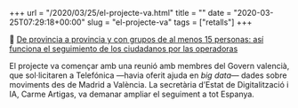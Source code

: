 +++
url = "/2020/03/25/el-projecte-va.html"
title = ""
date = "2020-03-25T07:29:18+00:00"
slug = "el-projecte-va"
tags = ["retalls"]
+++

📎 [De provincia a provincia y con grupos de al menos 15 personas: así funciona el seguimiento de los ciudadanos por las operadoras](https://www.xataka.com/moviles/provincia-a-provincia-grupos-al-15-personas-asi-funciona-seguimiento-ciudadanos-operadoras)

El projecte va començar amb una reunió amb membres del Govern valencià, que sol·licitaren a Telefónica —havia oferit ajuda en *big data*— dades sobre moviments des de Madrid a València. La secretària d’Estat de Digitalització i IA, Carme Artigas, va demanar ampliar el seguiment a tot Espanya.

